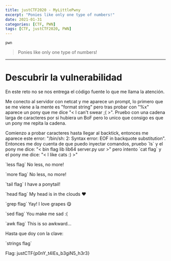 ```yaml
---
title: justCTF2020 - MyLittlePwny
excerpt: "Ponies like only one type of numbers!"
date: 2021-01-31
categories: [CTF, PWN]
tags: [CTF, justCTF2020, PWN]
---
```

`pwn`
> Ponies like only one type of numbers!

---

# Descubrir la vulnerabilidad

En este reto no se nos entrega el código fuente lo que me llama la atención.

Me conecto al servidor con netcat y me aparece un prompt, lo primero que se me viene a la mente es "format string" pero tras probar con "%x" aparece un pony que me dice "< I can't swear ;( >". Pruebo con una cadena larga de caracteres por si hubiera un BoF pero lo unico que consigo es que un pony me repita la cadena.

Comienzo a probar caracteres hasta llegar al backtick, entonces me aparece este error: "/bin/sh: 2: Syntax error: EOF in backquote substitution". Entonces me doy cuenta de que puedo inyectar comandos, pruebo \`ls\` y el pony me dice: "< bin flag lib lib64 server.py usr >" pero intento \`cat flag\` y el pony me dice: "< I like cats :) >"

\`less flag\` 	No less, no more!
	
\`more flag\` 	No less, no more!

\`tail flag\` 	I have a ponytail!

\`head flag\` 	My head is in the clouds :heart:

\`grep flag\`	Yay! I love grapes :yum:

\`sed flag\`	You make me sad :(

\`awk flag\`	This is so awkward...

Hasta que doy con la clave:

\`strings flag\`

Flag: justCTF{p0nY_t4lEs_b3giN5_h3r3}



